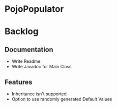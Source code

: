 # PojoPopulator

# Backlog

## Documentation

- Write Readme
- Write Javadoc for Main Class

## Features

- Inheritance isn't supported
- Option to use randomly generated Default Values